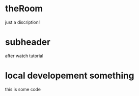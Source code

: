 # theRoom

just a discription!

# subheader

after watch tutorial

# local developement something
this is some code